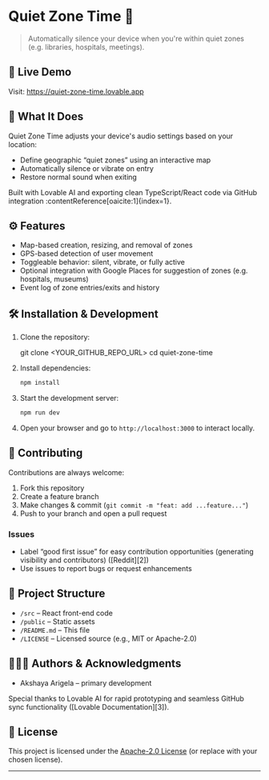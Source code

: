 

# Quiet Zone Time 🌙

> Automatically silence your device when you're within quiet zones (e.g. libraries, hospitals, meetings).

## 🚀 Live Demo
Visit: https://quiet-zone-time.lovable.app

## 🧩 What It Does
Quiet Zone Time adjusts your device's audio settings based on your location:
- Define geographic “quiet zones” using an interactive map
- Automatically silence or vibrate on entry
- Restore normal sound when exiting

Built with Lovable AI and exporting clean TypeScript/React code via GitHub integration :contentReference[oaicite:1]{index=1}.

## ⚙️ Features
- Map-based creation, resizing, and removal of zones
- GPS-based detection of user movement
- Toggleable behavior: silent, vibrate, or fully active
- Optional integration with Google Places for suggestion of zones (e.g. hospitals, museums)
- Event log of zone entries/exits and history

## 🛠 Installation & Development
1. Clone the repository:
   
   git clone <YOUR_GITHUB_REPO_URL>
   cd quiet-zone-time

2. Install dependencies:

   ```bash
   npm install
   ```
3. Start the development server:

   ```bash
   npm run dev
   ```
4. Open your browser and go to `http://localhost:3000` to interact locally.

## 🧪 Contributing

Contributions are always welcome:

1. Fork this repository
2. Create a feature branch
3. Make changes & commit (`git commit -m "feat: add ...feature..."`)
4. Push to your branch and open a pull request

### Issues

* Label “good first issue” for easy contribution opportunities (generating visibility and contributors) ([Reddit][2])
* Use issues to report bugs or request enhancements

## 🧭 Project Structure

* `/src` – React front-end code
* `/public` – Static assets
* `/README.md` – This file
* `/LICENSE` – Licensed source (e.g., MIT or Apache-2.0)

## 🧑‍🤝‍🧑 Authors & Acknowledgments

* Akshaya Arigela – primary development 


Special thanks to Lovable AI for rapid prototyping and seamless GitHub sync functionality ([Lovable Documentation][3]).

## 📄 License

This project is licensed under the [Apache-2.0 License](LICENSE) (or replace with your chosen license).

---

